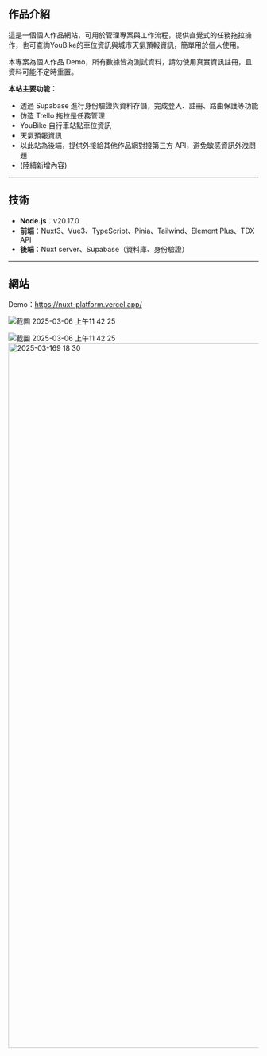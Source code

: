 ## 作品介紹

這是一個個人作品網站，可用於管理專案與工作流程，提供直覺式的任務拖拉操作，也可查詢YouBike的車位資訊與城市天氣預報資訊，簡單用於個人使用。

本專案為個人作品 Demo，所有數據皆為測試資料，請勿使用真實資訊註冊，且資料可能不定時重置。

**本站主要功能：**
- 透過 Supabase 進行身份驗證與資料存儲，完成登入、註冊、路由保護等功能
- 仿造 Trello 拖拉是任務管理
- YouBike 自行車站點車位資訊
- 天氣預報資訊
- 以此站為後端，提供外接給其他作品網對接第三方 API，避免敏感資訊外洩問題
- (陸續新增內容)

---

## 技術

- **Node.js**：v20.17.0
- **前端**：Nuxt3、Vue3、TypeScript、Pinia、Tailwind、Element Plus、TDX API
- **後端**：Nuxt server、Supabase（資料庫、身份驗證）

---

## 網站

Demo：https://nuxt-platform.vercel.app/

![截圖 2025-03-06 上午11 42 25](https://github.com/user-attachments/assets/c60f62b3-ba53-4549-aa0f-a0b1be6daf29)

![截圖 2025-03-06 上午11 42 25](https://github.com/user-attachments/assets/d81242f2-72d7-4c89-b678-33781a159f7e)
<img width="1419" alt="2025-03-169 18 30" src="https://github.com/user-attachments/assets/c9b2816b-85b5-49f4-91e2-62aa5457ca90" />
